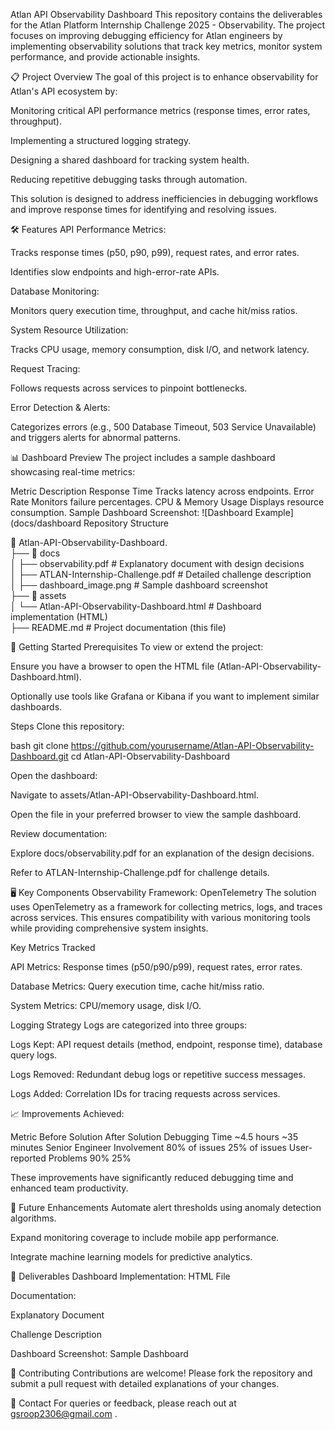 
Atlan API Observability Dashboard
This repository contains the deliverables for the Atlan Platform Internship Challenge 2025 - Observability. The project focuses on improving debugging efficiency for Atlan engineers by implementing observability solutions that track key metrics, monitor system performance, and provide actionable insights.

📋 Project Overview
The goal of this project is to enhance observability for Atlan's API ecosystem by:

Monitoring critical API performance metrics (response times, error rates, throughput).

Implementing a structured logging strategy.

Designing a shared dashboard for tracking system health.

Reducing repetitive debugging tasks through automation.

This solution is designed to address inefficiencies in debugging workflows and improve response times for identifying and resolving issues.

🛠️ Features
API Performance Metrics:

Tracks response times (p50, p90, p99), request rates, and error rates.

Identifies slow endpoints and high-error-rate APIs.

Database Monitoring:

Monitors query execution time, throughput, and cache hit/miss ratios.

System Resource Utilization:

Tracks CPU usage, memory consumption, disk I/O, and network latency.

Request Tracing:

Follows requests across services to pinpoint bottlenecks.

Error Detection & Alerts:

Categorizes errors (e.g., 500 Database Timeout, 503 Service Unavailable) and triggers alerts for abnormal patterns.

📊 Dashboard Preview
The project includes a sample dashboard showcasing real-time metrics:

Metric	Description
Response Time	Tracks latency across endpoints.
Error Rate	Monitors failure percentages.
CPU & Memory Usage	Displays resource consumption.
Sample Dashboard Screenshot:
![Dashboard Example](docs/dashboard Repository Structure

📂 Atlan-API-Observability-Dashboard.<br>
├── 📂 docs<br>
│   ├── observability.pdf        # Explanatory document with design decisions<br>
│   ├── ATLAN-Internship-Challenge.pdf # Detailed challenge description<br>
│   ├── dashboard_image.png      # Sample dashboard screenshot<br>
├── 📂 assets<br>
│   └── Atlan-API-Observability-Dashboard.html # Dashboard implementation (HTML)<br>
├── README.md                    # Project documentation (this file)<br>


🚀 Getting Started
Prerequisites
To view or extend the project:

Ensure you have a browser to open the HTML file (Atlan-API-Observability-Dashboard.html).

Optionally use tools like Grafana or Kibana if you want to implement similar dashboards.

Steps
Clone this repository:

bash
git clone https://github.com/yourusername/Atlan-API-Observability-Dashboard.git
cd Atlan-API-Observability-Dashboard

Open the dashboard:

Navigate to assets/Atlan-API-Observability-Dashboard.html.

Open the file in your preferred browser to view the sample dashboard.

Review documentation:

Explore docs/observability.pdf for an explanation of the design decisions.

Refer to ATLAN-Internship-Challenge.pdf for challenge details.

🖥️ Key Components
Observability Framework: OpenTelemetry
The solution uses OpenTelemetry as a framework for collecting metrics, logs, and traces across services. This ensures compatibility with various monitoring tools while providing comprehensive system insights.

Key Metrics Tracked

API Metrics: Response times (p50/p90/p99), request rates, error rates.

Database Metrics: Query execution time, cache hit/miss ratio.

System Metrics: CPU/memory usage, disk I/O.

Logging Strategy
Logs are categorized into three groups:

Logs Kept: API request details (method, endpoint, response time), database query logs.

Logs Removed: Redundant debug logs or repetitive success messages.

Logs Added: Correlation IDs for tracing requests across services.

📈 Improvements Achieved:

   Metric	                         Before Solution                        After Solution
Debugging Time	                     ~4.5 hours	                        ~35 minutes
Senior Engineer Involvement	       80% of issues	                       25% of issues
User-reported Problems	              90%	                                    25%

These improvements have significantly reduced debugging time and enhanced team productivity.

🌟 Future Enhancements
Automate alert thresholds using anomaly detection algorithms.

Expand monitoring coverage to include mobile app performance.

Integrate machine learning models for predictive analytics.

📄 Deliverables
Dashboard Implementation: HTML File

Documentation:

Explanatory Document

Challenge Description

Dashboard Screenshot: Sample Dashboard

🤝 Contributing
Contributions are welcome! Please fork the repository and submit a pull request with detailed explanations of your changes.

📧 Contact
For queries or feedback, please reach out at gsroop2306@gmail.com .

